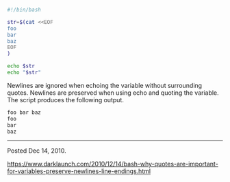 ```sh
#!/bin/bash

str=$(cat <<EOF
foo
bar
baz
EOF
)

echo $str
echo "$str"
```

Newlines are ignored when echoing the variable without surrounding quotes. Newlines are preserved when using echo and quoting the variable. The script produces the following output.

```sh
foo bar baz
foo
bar
baz
```

---

Posted Dec 14, 2010.

https://www.darklaunch.com/2010/12/14/bash-why-quotes-are-important-for-variables-preserve-newlines-line-endings.html